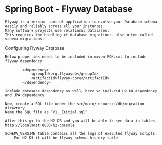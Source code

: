 # Spring Boot - Flyway Database

    Flyway is a version control application to evolve your Database schema easily and reliably across all your instances.
    Many software projects use relational databases. 
    This requires the handling of database migrations, also often called schema migrations.
    
Configuring Flyway Database:

    Below properties needs to be included in maven POM.xml to include flyway dependency
    
            <dependency>
                <groupId>org.flywaydb</groupId>
                <artifactId>flyway-core</artifactId>
            </dependency>
            
    Include database dependency as well, here we included H2 DB dependency and JPA dependency
    
    Now, create a SQL file under the src/main/resources/db/migration directory. 
    Name the SQL file as “V1__Initial.sql”
    
    After this go to the H2 DB and you will be able to see data in tables 
    http://localhost:8080/h2-console
    
    SCHEMA_VERSION table contains all the logs of executed flyway scripts. 
        For H2 DB it will be flyway_schema_history table. 

